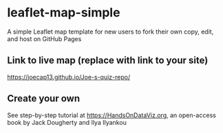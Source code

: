 # leaflet-map-simple
A simple Leaflet map template for new users to fork their own copy, edit, and host on GitHub Pages

## Link to live map (replace with link to your site)
https://joecap13.github.io/Joe-s-quiz-repo/

## Create your own
See step-by-step tutorial at https://HandsOnDataViz.org, an open-access book by Jack Dougherty and Ilya Ilyankou
